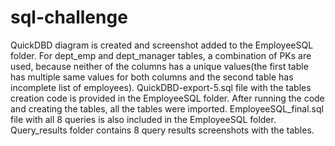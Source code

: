 # sql-challenge
QuickDBD diagram is created and screenshot added to the EmployeeSQL folder.
For dept_emp and dept_manager tables, a combination of PKs are used, because neither of the columns has a unique values(the first table has multiple same values for both columns and the second table has incomplete list of employees).
QuickDBD-export-5.sql file with the tables creation code is provided in the EmployeeSQL folder.
After running the code and creating the tables, all the tables were imported. 
EmployeeSQL_final.sql file with all 8 queries is also included in the EmployeeSQL folder.
Query_results folder contains 8 query results screenshots with the tables. 
